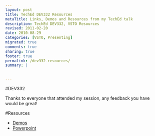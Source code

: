 ```yaml
---
layout: post
title: TechEd DEV332 Resources
metaTitle: Links, Demos and Resources from my TechEd talk
description: TechEd DEV332, VSTO Resources
revised: 2011-02-20
date: 2010-08-29
categories: [VSTO, Presenting]
migrated: true
comments: true
sharing: true
footer: true
permalink: /dev332-resources/
summary: | 
  

---
```

#DEV332

Thanks to everyone that attended my session, any feedback you have would be great!

#Resources

 - [Demos][1]
 - [Powerpoint][2]


  [1]: /get/downloads/dev332.zip
  [2]: /get/downloads/dev332_Ginnivan.zip

